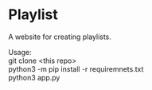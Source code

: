 # Playlist
A website for creating playlists.

Usage:\
git clone \<this repo\>\
python3 -m pip install -r requiremnets.txt\
python3 app.py
